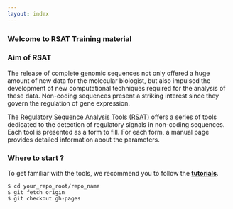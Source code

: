 ```yaml
---
layout: index
---
```


### Welcome to RSAT Training material

### Aim of RSAT
The release of complete genomic sequences not only offered a huge
amount of new data for the molecular biologist, but also impulsed the
development of new computational techniques required for the analysis
of these data.
Non-coding sequences present a striking interest since they govern the regulation of gene
expression.

The [Regulatory Sequence Analysis Tools (RSAT)](http://rsat.eu) offers a series of tools dedicated to the detection of
regulatory signals in non-coding sequences. Each tool is presented as a form to fill. For each form, a manual page
provides detailed information about the parameters. 


### Where to start ?
To get familiar
with the tools, we recommend you to follow the <B><A
HREF="tutorials/tutorials.html">tutorials</A></B>.


```
$ cd your_repo_root/repo_name
$ git fetch origin
$ git checkout gh-pages
```